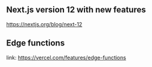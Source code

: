 ## Next.js version 12 with new features

https://nextjs.org/blog/next-12

## Edge functions

link: https://vercel.com/features/edge-functions
